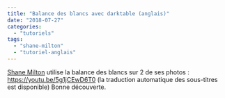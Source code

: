 ```yaml
---
title: "Balance des blancs avec darktable (anglais)"
date: "2018-07-27"
categories: 
  - "tutoriels"
tags: 
  - "shane-milton"
  - "tutoriel-anglais"
---
```


[Shane Milton](https://www.youtube.com/channel/UC9Xdl6CglNwxCZqvwKuE9TA) utilise la balance des blancs sur 2 de ses photos : https://youtu.be/5g1jCEwD6T0 (la traduction automatique des sous-titres est disponible) Bonne découverte.
